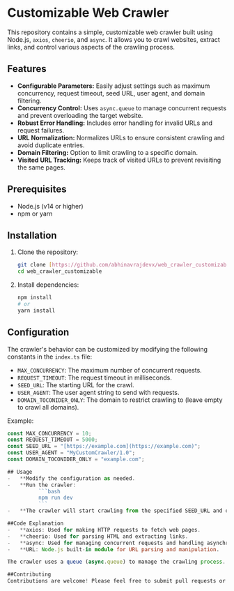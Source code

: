 # Customizable Web Crawler

This repository contains a simple, customizable web crawler built using Node.js, `axios`, `cheerio`, and `async`. It allows you to crawl websites, extract links, and control various aspects of the crawling process.

## Features

-   **Configurable Parameters:** Easily adjust settings such as maximum concurrency, request timeout, seed URL, user agent, and domain filtering.
-   **Concurrency Control:** Uses `async.queue` to manage concurrent requests and prevent overloading the target website.
-   **Robust Error Handling:** Includes error handling for invalid URLs and request failures.
-   **URL Normalization:** Normalizes URLs to ensure consistent crawling and avoid duplicate entries.
-   **Domain Filtering:** Option to limit crawling to a specific domain.
-   **Visited URL Tracking:** Keeps track of visited URLs to prevent revisiting the same pages.

## Prerequisites

-   Node.js (v14 or higher)
-   npm or yarn

## Installation

1.  Clone the repository:

    ```bash
    git clone [https://github.com/abhinavrajdevx/web_crawler_customizable.git](https://www.google.com/search?q=https://github.com/abhinavrajdevx/web_crawler_customizable.git)
    cd web_crawler_customizable
    ```

2.  Install dependencies:

    ```bash
    npm install
    # or
    yarn install
    ```

## Configuration

The crawler's behavior can be customized by modifying the following constants in the `index.ts` file:

-   `MAX_CONCURRENCY`: The maximum number of concurrent requests.
-   `REQUEST_TIMEOUT`: The request timeout in milliseconds.
-   `SEED_URL`: The starting URL for the crawl.
-   `USER_AGENT`: The user agent string to send with requests.
-   `DOMAIN_TOCONIDER_ONLY`: The domain to restrict crawling to (leave empty to crawl all domains).

Example:

```typescript
const MAX_CONCURRENCY = 10;
const REQUEST_TIMEOUT = 5000;
const SEED_URL = "[https://example.com](https://example.com)";
const USER_AGENT = "MyCustomCrawler/1.0";
const DOMAIN_TOCONIDER_ONLY = "example.com";

## Usage
-   **Modify the configuration as needed.
-   **Run the crawler:
          ```bash
          npm run dev
          ```
-   **The crawler will start crawling from the specified SEED_URL and output the visited URLs to the console upon completion.

##Code Explanation
-   **axios: Used for making HTTP requests to fetch web pages.
-   **cheerio: Used for parsing HTML and extracting links.
-   **async: Used for managing concurrent requests and handling asynchronous operations.
-   **URL: Node.js built-in module for URL parsing and manipulation.

The crawler uses a queue (async.queue) to manage the crawling process. The crawlUrl function fetches a URL, extracts links, and adds them to the queue. The shouldSkipUrl function filters URLs based on visited status and domain. The extractLinks function parses HTML and extracts valid links.

##Contributing
Contributions are welcome! Please feel free to submit pull requests or open issues to suggest improvements or report bugs. 1  
